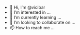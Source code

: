 - 👋 Hi, I’m @vicibar
- 👀 I’m interested in ...
- 🌱 I’m currently learning ...
- 💞️ I’m looking to collaborate on ...
- 📫 How to reach me ...

<!---
vicibar/vicibar is a ✨ special ✨ repository because its `README.md` (this file) appears on your GitHub profile.
You can click the Preview link to take a look at your changes.
--->
